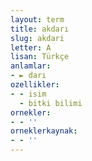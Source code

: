 ```yaml
---
layout: term
title: akdarı
slug: akdari
letter: A
lisan: Türkçe
anlamlar:
- ► darı
ozellikler:
- - isim
  - bitki bilimi
ornekler:
- - ''
orneklerkaynak:
- - ''
---
```

